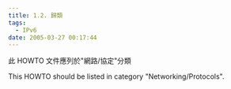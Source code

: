```yaml
---
title: 1.2. 歸類
tags:
  - IPv6
date: 2005-03-27 00:17:44
---
```


此 HOWTO 文件應列於"網路/協定"分類

This HOWTO should be listed in category "Networking/Protocols".